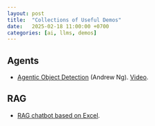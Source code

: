 ```yaml
---
layout: post
title:  "Collections of Useful Demos"
date:   2025-02-18 11:00:00 +0700
categories: [ai, llms, demos]
---
```


## Agents
- [Agentic Object Detection](https://va.landing.ai/demo/agentic-od) (Andrew Ng). [Video](https://www.facebook.com/story.php?story_fbid=9101127203276439&id=100001377487939&mibextid=wwXIfr&rdid=4BfPf09bHp43mqQn#).

## RAG
- [RAG chatbot based on Excel](https://shrub-midnight-a8f.notion.site/RAG-Chatbot-Excel-17e527e535d9808b827ff0c4c77fb976).
